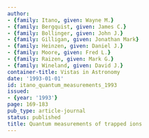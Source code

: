 ```yaml
---
author:
- {family: Itano, given: Wayne M.}
- {family: Bergquist, given: James C.}
- {family: Bollinger, given: John J.}
- {family: Gilligan, given: Jonathan Mark}
- {family: Heinzen, given: Daniel J.}
- {family: Moore, given: Fred L.}
- {family: Raizen, given: Mark G.}
- {family: Wineland, given: David J.}
container-title: Vistas in Astronomy
date: '1993-01-01'
id: itano_quantum_measurements_1993
issued:
- {year: '1993'}
page: 169-183
pub_type: article-journal
status: published
title: Quantum measurements of trapped ions
---
```

